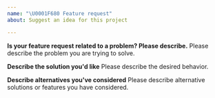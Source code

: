 ```yaml
---
name: "\U0001F680 Feature request"
about: Suggest an idea for this project

---
```


<!--
Thank you for suggesting an idea to make SDK better.

Please fill in as much of the template below as you're able.
-->

**Is your feature request related to a problem? Please describe.**
Please describe the problem you are trying to solve.

**Describe the solution you'd like**
Please describe the desired behavior.

**Describe alternatives you've considered**
Please describe alternative solutions or features you have considered.
